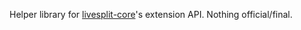 Helper library for [livesplit-core]'s extension API. Nothing official/final.

[livesplit-core]: https://github.com/LiveSplit/livesplit-core
